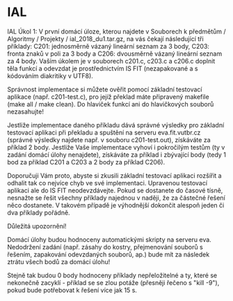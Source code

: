 # IAL
IAL Úkol 1:
V první domácí úloze, kterou najdete v Souborech k předmětům / Algoritmy / Projekty / ial_2018_du1.tar.gz,  na vás čekají následující tři příklady:
C201: jednosměrně vázaný lineární seznam za 3 body,
C203: fronta znaků v poli za 3 body a
C206: dvousměrně vázaný lineární seznam za 4 body.
Vaším úkolem je v souborech c201.c, c203.c a c206.c doplnit těla funkcí a odevzdat je prostřednictvím IS FIT (nezapakované a s kódováním diakritiky v UTF8).

Správnost implementace si můžete ověřit pomocí základní testovací aplikace (např. c201-test.c), pro jejíž překlad máte připravený makefile (make all / make clean). Do hlaviček funkcí ani do hlavičkových souborů nezasahujte!

Jestliže implementace daného příkladu dává správné výsledky pro základní testovací aplikaci při překladu a spuštění na serveru eva.fit.vutbr.cz (správné výsledky najdete např. v souboru c201-test.out), získáváte za příklad 2 body. Jestliže Vaše implementace vyhoví i pokročilým testům (ty v zadání domácí úlohy nenajdete), získáváte za příklad i zbývající body (tedy 1 bod za příklad C201 a C203 a 2 body za příklad C206).

Doporučuji Vám proto, abyste si zkusili základní testovací aplikaci rozšířit a odhalit tak co nejvíce chyb ve své implementaci. Upravenou testovací aplikaci ale do IS FIT neodevzdávejte. Pokud se dostanete do časové tísně, nesnažte se řešit všechny příklady najednou v naději, že za částečné řešení něco dostanete. V takovém případě je výhodnější dokončit alespoň jeden či dva příklady pořádně.

Důležitá upozornění!

Domácí úlohy budou hodnoceny automatickými skripty na serveru eva. Nedodržení zadání  (např. zásahy do kostry, přejmenování souborů s řešením, zapakování odevzdaných souborů, ap.) bude mít za následek ztrátu všech bodů za domácí úlohu!

Stejně tak budou 0 body hodnoceny příklady nepřeložitelné a ty, které se nekonečně zacyklí - příklad se se zlou potáže (přesněji řečeno s "kill -9"), pokud bude potřebovat k řešení více jak 15 s.
